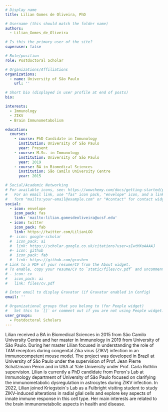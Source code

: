 ```yaml
---
# Display name
title: Lilian Gomes de Oliveira, PhD

# Username (this should match the folder name)
authors:
  - Lilian_Gomes_de_Oliveira

# Is this the primary user of the site?
superuser: false

# Role/position
role: Postdoctoral Scholar

# Organizations/Affiliations
organizations:
  - name: University of São Paulo
    url: ''

# Short bio (displayed in user profile at end of posts)
bio: 

interests:
  - Immunology
  - ZIKV
  - Brain Immunometabolism

education:
  courses:
    - course: PhD Candidate in Immunology
      institution: University of São Paulo
      year: Present
    - course: M.Sc. in Immunology
      institution: University of São Paulo
      year: 2019
    - course: BA in Biomedical Sciences
      institution: São Camilo University Centre
      year: 2015

# Social/Academic Networking
# For available icons, see: https://wowchemy.com/docs/getting-started/page-builder/#icons
#   For an email link, use "fas" icon pack, "envelope" icon, and a link in the
#   form "mailto:your-email@example.com" or "#contact" for contact widget.
social:
  - icon: envelope
    icon_pack: fas
    link: 'mailto:lilian.gomesdeoliveira@ucsf.edu'
  - icon: twitter
    icon_pack: fab
    link: https://twitter.com/LilianLGO
  #- icon: google-scholar
  #  icon_pack: ai
  #  link: https://scholar.google.co.uk/citations?user=sIwtMXoAAAAJ
  #- icon: github
  #  icon_pack: fab
  #  link: https://github.com/gcushen
# Link to a PDF of your resume/CV from the About widget.
# To enable, copy your resume/CV to `static/files/cv.pdf` and uncomment the lines below.
# - icon: cv
#   icon_pack: ai
#   link: files/cv.pdf

# Enter email to display Gravatar (if Gravatar enabled in Config)
email: ''

# Organizational groups that you belong to (for People widget)
#   Set this to `[]` or comment out if you are not using People widget.
user_groups:
  - Postdoctoral Scholars
---
```

Lilian received a BA in Biomedical Sciences in 2015 from São Camilo University Centre and her master in Immunology in 2019 from University of São Paulo. During her master Lilian focused in understanding the role of TAM receptors during congenital Zika virus (ZIKV) infection in an immunocompetent mouse model. The project was developed in Brazil at University of São Paulo under the supervision of Prof. Jean Pierre Schatzmann Peron and in USA at Yale University under Prof. Carla Rothlin supervision. Lilian is currently a PhD candidate from Peron\`s Lab at Immunology department of University of São Paulo focused on clarifying the immunometabolic dysregulation in astrocytes during ZIKV infection. In 2022, Lilian joined Kriegstein\`s Lab as a Fulbright visiting student to study ZIKV-induced alterations in radial glial cells and explore key aspects of innate immune response in this cell type. Her main interests are related to the brain immunometabolic aspects in health and disease.
